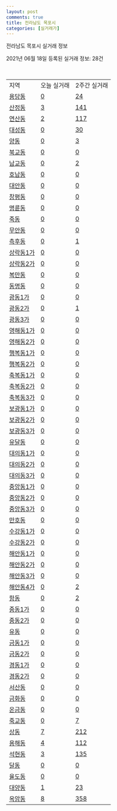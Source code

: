 ```yaml
---
layout: post
comments: true
title: 전라남도 목포시
categories: [실거래가]
---
```


전라남도 목포시 실거래 정보

2021년 06월 18일 등록된 실거래 정보: 28건

<script type="text/javascript">
  google.charts.load('current', {'packages':['corechart']});
  google.charts.setOnLoadCallback(drawChart);

  function drawChart() {
    var data = google.visualization.arrayToDataTable([['거래일', '매매', '전월세', '전매'], ['2021-02', 0, 7, 0], ['2021-03', 5, 34, 1], ['2021-04', 224, 132, 18], ['2021-05', 262, 221, 35], ['2021-06', 117, 100, 14]]);

    var options = {
      title: '최근 유형별 거래량 추이',
      legend: { position: 'bottom' }
    };

    var chart = new google.visualization.LineChart(document.getElementById('columnchart_material'));
    chart.draw(data, (options));
  }
</script>

<div id="columnchart_material" style="width: 450px; margin-left: -35px"></div>
<br>
<table class="sortable">
  <tr>
    <td>지역</td>
    <td>오늘 실거래</td>
    <td>2주간 실거래</td>
  </tr>

  
  <tr class="item">
    <td><a href="4611010100.html">용당동</a></td>
    <td><a href="4611010100.html">0</a></td>
    <td><a href="4611010100.html">24</a></td>
  </tr>
    

  <tr class="item">
    <td><a href="4611010200.html">산정동</a></td>
    <td><a href="4611010200.html">3</a></td>
    <td><a href="4611010200.html">141</a></td>
  </tr>
    

  <tr class="item">
    <td><a href="4611010300.html">연산동</a></td>
    <td><a href="4611010300.html">2</a></td>
    <td><a href="4611010300.html">117</a></td>
  </tr>
    

  <tr class="item">
    <td><a href="4611010400.html">대성동</a></td>
    <td><a href="4611010400.html">0</a></td>
    <td><a href="4611010400.html">30</a></td>
  </tr>
    

  <tr class="item">
    <td><a href="4611010500.html">양동</a></td>
    <td><a href="4611010500.html">0</a></td>
    <td><a href="4611010500.html">3</a></td>
  </tr>
    

  <tr class="item">
    <td><a href="4611010600.html">북교동</a></td>
    <td><a href="4611010600.html">0</a></td>
    <td><a href="4611010600.html">0</a></td>
  </tr>
    

  <tr class="item">
    <td><a href="4611010700.html">남교동</a></td>
    <td><a href="4611010700.html">0</a></td>
    <td><a href="4611010700.html">2</a></td>
  </tr>
    

  <tr class="item">
    <td><a href="4611010800.html">호남동</a></td>
    <td><a href="4611010800.html">0</a></td>
    <td><a href="4611010800.html">0</a></td>
  </tr>
    

  <tr class="item">
    <td><a href="4611010900.html">대안동</a></td>
    <td><a href="4611010900.html">0</a></td>
    <td><a href="4611010900.html">0</a></td>
  </tr>
    

  <tr class="item">
    <td><a href="4611011000.html">창평동</a></td>
    <td><a href="4611011000.html">0</a></td>
    <td><a href="4611011000.html">0</a></td>
  </tr>
    

  <tr class="item">
    <td><a href="4611011100.html">명륜동</a></td>
    <td><a href="4611011100.html">0</a></td>
    <td><a href="4611011100.html">0</a></td>
  </tr>
    

  <tr class="item">
    <td><a href="4611011200.html">죽동</a></td>
    <td><a href="4611011200.html">0</a></td>
    <td><a href="4611011200.html">0</a></td>
  </tr>
    

  <tr class="item">
    <td><a href="4611011300.html">무안동</a></td>
    <td><a href="4611011300.html">0</a></td>
    <td><a href="4611011300.html">0</a></td>
  </tr>
    

  <tr class="item">
    <td><a href="4611011400.html">측후동</a></td>
    <td><a href="4611011400.html">0</a></td>
    <td><a href="4611011400.html">1</a></td>
  </tr>
    

  <tr class="item">
    <td><a href="4611011500.html">상락동1가</a></td>
    <td><a href="4611011500.html">0</a></td>
    <td><a href="4611011500.html">0</a></td>
  </tr>
    

  <tr class="item">
    <td><a href="4611011600.html">상락동2가</a></td>
    <td><a href="4611011600.html">0</a></td>
    <td><a href="4611011600.html">0</a></td>
  </tr>
    

  <tr class="item">
    <td><a href="4611011700.html">복만동</a></td>
    <td><a href="4611011700.html">0</a></td>
    <td><a href="4611011700.html">0</a></td>
  </tr>
    

  <tr class="item">
    <td><a href="4611011800.html">동명동</a></td>
    <td><a href="4611011800.html">0</a></td>
    <td><a href="4611011800.html">0</a></td>
  </tr>
    

  <tr class="item">
    <td><a href="4611011900.html">광동1가</a></td>
    <td><a href="4611011900.html">0</a></td>
    <td><a href="4611011900.html">0</a></td>
  </tr>
    

  <tr class="item">
    <td><a href="4611012000.html">광동2가</a></td>
    <td><a href="4611012000.html">0</a></td>
    <td><a href="4611012000.html">1</a></td>
  </tr>
    

  <tr class="item">
    <td><a href="4611012100.html">광동3가</a></td>
    <td><a href="4611012100.html">0</a></td>
    <td><a href="4611012100.html">0</a></td>
  </tr>
    

  <tr class="item">
    <td><a href="4611012200.html">영해동1가</a></td>
    <td><a href="4611012200.html">0</a></td>
    <td><a href="4611012200.html">0</a></td>
  </tr>
    

  <tr class="item">
    <td><a href="4611012300.html">영해동2가</a></td>
    <td><a href="4611012300.html">0</a></td>
    <td><a href="4611012300.html">0</a></td>
  </tr>
    

  <tr class="item">
    <td><a href="4611012400.html">행복동1가</a></td>
    <td><a href="4611012400.html">0</a></td>
    <td><a href="4611012400.html">0</a></td>
  </tr>
    

  <tr class="item">
    <td><a href="4611012500.html">행복동2가</a></td>
    <td><a href="4611012500.html">0</a></td>
    <td><a href="4611012500.html">0</a></td>
  </tr>
    

  <tr class="item">
    <td><a href="4611012600.html">축복동1가</a></td>
    <td><a href="4611012600.html">0</a></td>
    <td><a href="4611012600.html">0</a></td>
  </tr>
    

  <tr class="item">
    <td><a href="4611012700.html">축복동2가</a></td>
    <td><a href="4611012700.html">0</a></td>
    <td><a href="4611012700.html">0</a></td>
  </tr>
    

  <tr class="item">
    <td><a href="4611012800.html">축복동3가</a></td>
    <td><a href="4611012800.html">0</a></td>
    <td><a href="4611012800.html">0</a></td>
  </tr>
    

  <tr class="item">
    <td><a href="4611012900.html">보광동1가</a></td>
    <td><a href="4611012900.html">0</a></td>
    <td><a href="4611012900.html">0</a></td>
  </tr>
    

  <tr class="item">
    <td><a href="4611013000.html">보광동2가</a></td>
    <td><a href="4611013000.html">0</a></td>
    <td><a href="4611013000.html">0</a></td>
  </tr>
    

  <tr class="item">
    <td><a href="4611013100.html">보광동3가</a></td>
    <td><a href="4611013100.html">0</a></td>
    <td><a href="4611013100.html">0</a></td>
  </tr>
    

  <tr class="item">
    <td><a href="4611013200.html">유달동</a></td>
    <td><a href="4611013200.html">0</a></td>
    <td><a href="4611013200.html">0</a></td>
  </tr>
    

  <tr class="item">
    <td><a href="4611013300.html">대의동1가</a></td>
    <td><a href="4611013300.html">0</a></td>
    <td><a href="4611013300.html">0</a></td>
  </tr>
    

  <tr class="item">
    <td><a href="4611013400.html">대의동2가</a></td>
    <td><a href="4611013400.html">0</a></td>
    <td><a href="4611013400.html">0</a></td>
  </tr>
    

  <tr class="item">
    <td><a href="4611013500.html">대의동3가</a></td>
    <td><a href="4611013500.html">0</a></td>
    <td><a href="4611013500.html">0</a></td>
  </tr>
    

  <tr class="item">
    <td><a href="4611013600.html">중앙동1가</a></td>
    <td><a href="4611013600.html">0</a></td>
    <td><a href="4611013600.html">0</a></td>
  </tr>
    

  <tr class="item">
    <td><a href="4611013700.html">중앙동2가</a></td>
    <td><a href="4611013700.html">0</a></td>
    <td><a href="4611013700.html">0</a></td>
  </tr>
    

  <tr class="item">
    <td><a href="4611013800.html">중앙동3가</a></td>
    <td><a href="4611013800.html">0</a></td>
    <td><a href="4611013800.html">0</a></td>
  </tr>
    

  <tr class="item">
    <td><a href="4611013900.html">만호동</a></td>
    <td><a href="4611013900.html">0</a></td>
    <td><a href="4611013900.html">0</a></td>
  </tr>
    

  <tr class="item">
    <td><a href="4611014000.html">수강동1가</a></td>
    <td><a href="4611014000.html">0</a></td>
    <td><a href="4611014000.html">0</a></td>
  </tr>
    

  <tr class="item">
    <td><a href="4611014100.html">수강동2가</a></td>
    <td><a href="4611014100.html">0</a></td>
    <td><a href="4611014100.html">0</a></td>
  </tr>
    

  <tr class="item">
    <td><a href="4611014200.html">해안동1가</a></td>
    <td><a href="4611014200.html">0</a></td>
    <td><a href="4611014200.html">0</a></td>
  </tr>
    

  <tr class="item">
    <td><a href="4611014300.html">해안동2가</a></td>
    <td><a href="4611014300.html">0</a></td>
    <td><a href="4611014300.html">0</a></td>
  </tr>
    

  <tr class="item">
    <td><a href="4611014400.html">해안동3가</a></td>
    <td><a href="4611014400.html">0</a></td>
    <td><a href="4611014400.html">0</a></td>
  </tr>
    

  <tr class="item">
    <td><a href="4611014500.html">해안동4가</a></td>
    <td><a href="4611014500.html">0</a></td>
    <td><a href="4611014500.html">2</a></td>
  </tr>
    

  <tr class="item">
    <td><a href="4611014600.html">항동</a></td>
    <td><a href="4611014600.html">0</a></td>
    <td><a href="4611014600.html">2</a></td>
  </tr>
    

  <tr class="item">
    <td><a href="4611014700.html">중동1가</a></td>
    <td><a href="4611014700.html">0</a></td>
    <td><a href="4611014700.html">0</a></td>
  </tr>
    

  <tr class="item">
    <td><a href="4611014800.html">중동2가</a></td>
    <td><a href="4611014800.html">0</a></td>
    <td><a href="4611014800.html">0</a></td>
  </tr>
    

  <tr class="item">
    <td><a href="4611014900.html">유동</a></td>
    <td><a href="4611014900.html">0</a></td>
    <td><a href="4611014900.html">0</a></td>
  </tr>
    

  <tr class="item">
    <td><a href="4611015000.html">금동1가</a></td>
    <td><a href="4611015000.html">0</a></td>
    <td><a href="4611015000.html">0</a></td>
  </tr>
    

  <tr class="item">
    <td><a href="4611015100.html">금동2가</a></td>
    <td><a href="4611015100.html">0</a></td>
    <td><a href="4611015100.html">0</a></td>
  </tr>
    

  <tr class="item">
    <td><a href="4611015200.html">경동1가</a></td>
    <td><a href="4611015200.html">0</a></td>
    <td><a href="4611015200.html">0</a></td>
  </tr>
    

  <tr class="item">
    <td><a href="4611015300.html">경동2가</a></td>
    <td><a href="4611015300.html">0</a></td>
    <td><a href="4611015300.html">0</a></td>
  </tr>
    

  <tr class="item">
    <td><a href="4611015400.html">서산동</a></td>
    <td><a href="4611015400.html">0</a></td>
    <td><a href="4611015400.html">0</a></td>
  </tr>
    

  <tr class="item">
    <td><a href="4611015500.html">금화동</a></td>
    <td><a href="4611015500.html">0</a></td>
    <td><a href="4611015500.html">0</a></td>
  </tr>
    

  <tr class="item">
    <td><a href="4611015600.html">온금동</a></td>
    <td><a href="4611015600.html">0</a></td>
    <td><a href="4611015600.html">0</a></td>
  </tr>
    

  <tr class="item">
    <td><a href="4611015700.html">죽교동</a></td>
    <td><a href="4611015700.html">0</a></td>
    <td><a href="4611015700.html">7</a></td>
  </tr>
    

  <tr class="item">
    <td><a href="4611015800.html">상동</a></td>
    <td><a href="4611015800.html">7</a></td>
    <td><a href="4611015800.html">212</a></td>
  </tr>
    

  <tr class="item">
    <td><a href="4611015900.html">용해동</a></td>
    <td><a href="4611015900.html">4</a></td>
    <td><a href="4611015900.html">112</a></td>
  </tr>
    

  <tr class="item">
    <td><a href="4611016000.html">석현동</a></td>
    <td><a href="4611016000.html">3</a></td>
    <td><a href="4611016000.html">135</a></td>
  </tr>
    

  <tr class="item">
    <td><a href="4611016100.html">달동</a></td>
    <td><a href="4611016100.html">0</a></td>
    <td><a href="4611016100.html">0</a></td>
  </tr>
    

  <tr class="item">
    <td><a href="4611016200.html">율도동</a></td>
    <td><a href="4611016200.html">0</a></td>
    <td><a href="4611016200.html">0</a></td>
  </tr>
    

  <tr class="item">
    <td><a href="4611016300.html">대양동</a></td>
    <td><a href="4611016300.html">1</a></td>
    <td><a href="4611016300.html">23</a></td>
  </tr>
    

  <tr class="item">
    <td><a href="4611016400.html">옥암동</a></td>
    <td><a href="4611016400.html">8</a></td>
    <td><a href="4611016400.html">358</a></td>
  </tr>
    


</table>


    